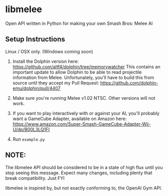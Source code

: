 # libmelee
Open API written in Python for making your own Smash Bros: Melee AI

## Setup Instructions

Linux / OSX only. (Windows coming soon)

1. Install the Dolphin version here:
https://github.com/altf4/dolphin/tree/memorywatcher
This contains an important update to allow Dolphin to be able to read projectile information from Melee. Unfortunately, you'll have to build this from source until they accept my Pull Request:
https://github.com/dolphin-emu/dolphin/pull/4407

2. Make sure you're running Melee v1.02 NTSC. Other versions will not work.

3. If you want to play interactively with or against your AI, you'll probably want a GameCube Adapter, available on Amazon here: https://www.amazon.com/Super-Smash-GameCube-Adapter-Wii-U/dp/B00L3LQ1FI

4. Run `example.py`

## NOTE:
The libmelee API should be considered to be in a state of high flux until you stop seeing this message. Expect many changes, including plenty that break compatibility. Just FYI

libmelee is inspired by, but not exactly conforming to, the OpenAI Gym API.
